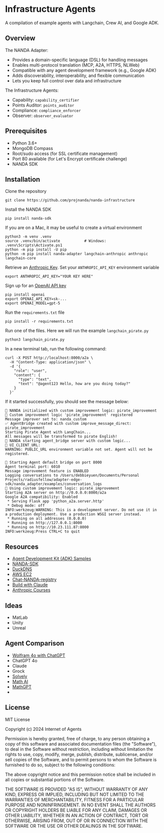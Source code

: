 # Infrastructure Agents

A compilation of example agents with Langchain, Crew AI, and Google ADK. 

## Overview
The NANDA Adapter: 
* Provides a domain-specific language (DSL) for handling messages
* Enables multi-protocol translation (MCP, A2A, HTTPS, NLWeb)
* Compatible with any agent development framework (e.g., Google ADK)
* Adds discoverability, interoperability, and flexible communication
* Lets you keep full control over data and infrastructure

The Infrastructure Agents: 
* Capability: `capability_certifier`
* Points Auditor: `points_auditor`
* Compliance: `compliance_enforcer`
* Observer: `observer_evaluator`

## Prerequisites
* Python 3.6+
* MongoDB Compass 
* Root/sudo access (for SSL certificate management)
* Port 80 available (for Let's Encrypt certificate challenge)
* NANDA SDK

## Installation
Clone the repository
```
git clone https://github.com/projnanda/nanda-infrastructure
```

Install the NANDA SDK
```
pip install nanda-sdk
```

If you are on a Mac, it may be useful to create a virtual environment
```
python3 -m venv .venv
source .venv/bin/activate           # Windows: .venv\Scripts\Activate.ps1
python -m pip install -U pip
python -m pip install nanda-adapter langchain-anthropic anthropic langchain-core
```

Retrieve an [Anthropic Key](https://console.anthropic.com). Set your `ANTHROPIC_API_KEY` environment variable
```
export ANTHROPIC_API_KEY="YOUR KEY HERE"
```

Sign up for an [OpenAI API key](https://openai.com/index/openai-api/)
```
pip install openai
export OPENAI_API_KEY=sk-...    
export OPENAI_MODEL=gpt-5
```

Run the `requirements.txt` file
```
pip install -r requirements.txt
```

Run one of the files. Here we will run the example `langchain_pirate.py`
```
python3 langchain_pirate.py
```

In a new terminal tab, run the following command:
```
curl -X POST http://localhost:8000/a2a \              
  -H "Content-Type: application/json" \
  -d '{
    "role": "user",
    "content": {
      "type": "text",
      "text": "@agent123 Hello, how are you doing today?"
    }
  }'
```

If it started successfully, you should see the message below:
```
🤖 NANDA initialized with custom improvement logic: pirate_improvement
🔧 Custom improvement logic 'pirate_improvement' registered
Message improver set to: nanda_custom
✅ AgentBridge created with custom improve_message_direct: pirate_improvement
Starting Pirate Agent with LangChain...
All messages will be transformed to pirate English!
🚀 NANDA starting agent_bridge server with custom logic...
🔧 UI_CLIENT_URL:
WARNING: PUBLIC_URL environment variable not set. Agent will not be registered.

🚀 Starting Agent default bridge on port 8000
Agent terminal port: 6010
Message improvement feature is ENABLED
Logging conversations to /Users/debbieyuen/Documents/Personal Projects/radiusfellow/adapter-edge-sdk/nanda_adapter/examples/conversation_logs
🔧 Using custom improvement logic: pirate_improvement
Starting A2A server on http://0.0.0.0:8000/a2a
Google A2A compatibility: Enabled
 * Serving Flask app 'python_a2a.server.http'
 * Debug mode: off
INFO:werkzeug:WARNING: This is a development server. Do not use it in a production deployment. Use a production WSGI server instead.
 * Running on all addresses (0.0.0.0)
 * Running on http://127.0.0.1:8000
 * Running on http://10.23.111.87:8000
INFO:werkzeug:Press CTRL+C to quit
```

## Resources
* [Agent Development Kit (ADK) Samples](https://github.com/google/adk-samples)
* [NANDA-SDK](https://github.com/projnanda/nanda-sdk?tab=readme-ov-file)
* [DuckDNS](https://www.duckdns.org/domains)
* [AWS EC2](https://us-east-2.signin.aws.amazon.com)
* [Chat-NANDA-registry](https://chat.nanda-registry.com/index.html)
* [Build with Claude](https://docs.anthropic.com/en/home)
* [Anthropic Courses](https://anthropic.skilljar.com)
  
## Ideas
* MatLab
* Unity
* Unreal

## Agent Comparison
* [Wolfram 4o with ChatGPT](https://chatgpt.com/g/g-0S5FXLyFN-wolfram?model=gpt-4o)
* ChatGPT 4o
* Claude
* Grock
* [Solvely](https://solvely.ai)
* [Math AI](https://math-gpt.ai)
* [MathGPT](https://math-gpt.org)
* 
  
## License
MIT License

Copyright (c) 2024 Internet of Agents

Permission is hereby granted, free of charge, to any person obtaining a copy of this software and associated documentation files (the "Software"), to deal in the Software without restriction, including without limitation the rights to use, copy, modify, merge, publish, distribute, sublicense, and/or sell copies of the Software, and to permit persons to whom the Software is furnished to do so, subject to the following conditions:

The above copyright notice and this permission notice shall be included in all copies or substantial portions of the Software.

THE SOFTWARE IS PROVIDED "AS IS", WITHOUT WARRANTY OF ANY KIND, EXPRESS OR IMPLIED, INCLUDING BUT NOT LIMITED TO THE WARRANTIES OF MERCHANTABILITY, FITNESS FOR A PARTICULAR PURPOSE AND NONINFRINGEMENT. IN NO EVENT SHALL THE AUTHORS OR COPYRIGHT HOLDERS BE LIABLE FOR ANY CLAIM, DAMAGES OR OTHER LIABILITY, WHETHER IN AN ACTION OF CONTRACT, TORT OR OTHERWISE, ARISING FROM, OUT OF OR IN CONNECTION WITH THE SOFTWARE OR THE USE OR OTHER DEALINGS IN THE SOFTWARE.



